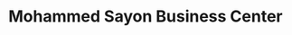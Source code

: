 ---
title: "Mohammed Sayon Business Center"
url: /monrovia/mohammed-sayon-business-center/
shop: convenience
---